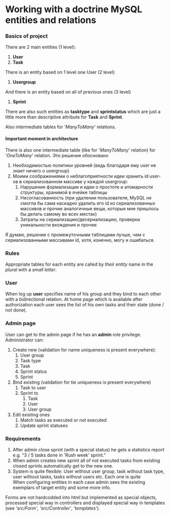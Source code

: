 # Working with a doctrine MySQL entities and relations

### Basics of project
There are 2 main entities (1 level):
1. **User**
2. **Task**

There is an entity based on 1 level one User (2 level)
1. **Usergroup**

And there is an entity based on all of previous ones (3 level)
1. **Sprint**

There are also such entities as **tasktype** and **sprintstatus** which are just a little more than descriptive attribute for **Task** and **Sprint**.

Also intermediate tables for '_ManyToMany_' relations.

#### Important moment in architecture
 There is also one intermediate table (like for '_ManyToMany_' relation) for '_OneToMany_' relation. Это решение обосновано
 1. Необходимостью политики уровней (ведь благодаря ему user не знает ничего о usergroup) 
 2. Моими соображениями о неблагоприятности идеи хранить id user-ов в сериализованном массиве у каждой usergroup:
     1. Нарушение формализации и идеи о простоте и атомарности структуры, хранимой в ячейке таблицы
     2. Несогласованность (при удалении пользователя, MySQL не смогла бы сама каскадно удалить его id из сериализованных массивов и прочие аналогичные вещи, которые мне пришлось бы делать самому во всех местах)
     3. Затраты на сериализацию/десериализацию, проверки уникальности вхождения и прочее

Я думаю, решение с промежуточными таблицами лучше, чем с сериализованными массивами id, хотя, конечно, могу и ошибаться.

### Rules
Appropriate tables for each entity are called by _their entity_ name in the _plural_ with a _small letter_.

### User
When log up **user** specifies name of his group and they bind to each other with a bidirectional relation. At home page which is available after authorization each user sees the list of his own tasks and their state (done / not done).

### Admin page
User can get to the admin page if he has an **admin** role privilege. Administrator can:
1. Create new (validation for name uniqueness is present everywhere):
    1. User group
    2. Task type
    3. Task
    4. Sprint status
    5. Sprint
2. Bind existing (validation for tie uniqueness is present everywhere)
    1. Task to user
    2. Sprint to
        1. Task
        2. User
        3. User group
3. Edit existing ones
    1. Match tasks as executed or not executed
    2. Update sprint statuses
### Requirements
1. After admin close sprint (with a special status) he gets a statistics report e.g. "3 / 5 tasks done in 'Rush week' sprint."
2. When admin creates new sprint all of not executed tasks from existing closed sprints automatically get to the new one.
3. System is quite flexible: User without user group, task without task type, user without tasks, tasks without users etc. Each one is quite  
When configuring entities in each case admin sees the existing exemplars of target entity and some more info.

Forms are not hardcodded into html but implemented as special objects, processed special way in controllers and displayed special way in templates (see _'src/Form'_, _'src/Controller'_, _'templates'_).
